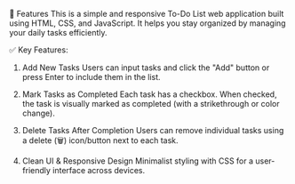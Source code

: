 📝 Features
This is a simple and responsive To-Do List web application built using HTML, CSS, and JavaScript. It helps you stay organized by managing your daily tasks efficiently.

✅ Key Features:
1. Add New Tasks
Users can input tasks and click the "Add" button or press Enter to include them in the list.

2. Mark Tasks as Completed
Each task has a checkbox. When checked, the task is visually marked as completed (with a strikethrough or color change).

3. Delete Tasks After Completion
Users can remove individual tasks using a delete (🗑️) icon/button next to each task.

4. Clean UI & Responsive Design
Minimalist styling with CSS for a user-friendly interface across devices.
